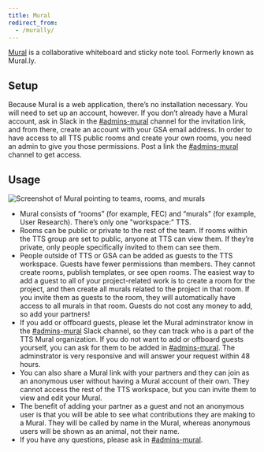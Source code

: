 ```yaml
---
title: Mural
redirect_from:
  - /murally/
---
```


[Mural](https://mural.co/) is a collaborative whiteboard and sticky note tool. Formerly known as Mural.ly.

## Setup

Because Mural is a web application, there’s no installation necessary. You will need to set up an account, however. If you don’t already have a Mural account, ask in Slack in the [#admins-mural](https://gsa-tts.slack.com/messages/admins-mural) channel for the invitation link, and from there, create an account with your GSA email address. In order to have access to all TTS public rooms and create your own rooms, you need an admin to give you those permissions. Post a link the [#admins-mural](https://gsa-tts.slack.com/messages/admins-mural) channel to get access.

## Usage

![Screenshot of Mural pointing to teams, rooms, and murals]({{site.baseurl}}/images/mural/1.png)

- Mural consists of “rooms” (for example, FEC) and “murals” (for example, User Research). There’s only one "workspace:” TTS.
- Rooms can be public or private to the rest of the team. If rooms within the TTS group are set to public, anyone at TTS can view them. If they’re private, only people specifically invited to them can see them.
- People outside of TTS or GSA can be added as guests to the TTS workspace. Guests have fewer permissions than members. They cannot create rooms, publish templates, or see open rooms. The easiest way to add a guest to all of your project-related work is to create a room for the project, and then create all murals related to the project in that room. If you invite them as guests to the room, they will automatically have access to all murals in that room. Guests do not cost any money to add, so add your partners!
- If you add or offboard guests, please let the Mural adminstrator know in the [#admins-mural](https://gsa-tts.slack.com/messages/admins-mural) Slack channel, so they can track who is a part of the TTS Mural organization. If you do not want to add or offboard guests yourself, you can ask for them to be added in [#admins-mural](https://gsa-tts.slack.com/messages/admins-mural). The adminstrator is very responsive and will answer your request within 48 hours.
- You can also share a Mural link with your partners and they can join as an anonymous user without having a Mural account of their own. They cannot access the rest of the TTS workspace, but you can invite them to view and edit your Mural.
- The benefit of adding your partner as a guest and not an anonymous user is that you will be able to see what contributions they are making to a Mural. They will be called by name in the Mural, whereas anonymous users will be shown as an animal, not their name.
- If you have any questions, please ask in [#admins-mural](https://gsa-tts.slack.com/messages/admins-mural).
